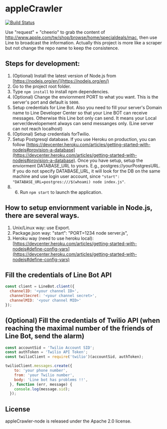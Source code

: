 # appleCrawler

[![Build Status](https://travis-ci.org/grimmer0125/appleCrawler-node.svg?branch=master)](https://travis-ci.org/grimmer0125/appleCrawler-node)

Use "request" + "cheerio" to grab the content of http://www.apple.com/tw/shop/browse/home/specialdeals/mac, then use Line to broadcast the information. Actually this project is more like a scraper but not change the repo name to keep the consistence.

## Steps for development:

1. (Optional) Install the latest version of Node.js from [https://nodejs.org/en/](https://nodejs.org/en/)
2. Go to the project root folder.
3. Type `npm install` to install npm dependencies.
4. (Optional) Change the enviornment PORT to what you want. This is the server's port and default is `5000`.
4. Setup credentials for Line Bot. Also you need to fill your server's Domain name to Line Developer Center so that your Line BOT can receive messages. Otherwise this Line bot only can send. It means your Local server/developement always can send messanges only. (Line server can not reach localhost) 
5. (Optional) Setup credentials forTwilio.
6. Setup Postgresql database. If you use Heroku on production, you can follow [https://devcenter.heroku.com/articles/getting-started-with-nodejs#provision-a-database](https://devcenter.heroku.com/articles/getting-started-with-nodejs#provision-a-database). Once you have setup, setup the enviorment DATABASE_URL to yours. E.g., postgres://yourPostgresURL. If you do not specify DATABASE_URL, it will look for the DB on the same machine and use login user account, since `"start": "DATABASE_URL=postgres:///$(whoami) node index.js"`. 
7. 6. Run `npm start` to launch the application.

## How to setup enviornment variable in Node.js, there are several ways. 
1. Unix/Linux way: use Export.
2. Package.json way: "start": "PORT=1234 node server.js",
3. Heroku way (need to use heroku local): [https://devcenter.heroku.com/articles/getting-started-with-nodejs#define-config-vars](https://devcenter.heroku.com/articles/getting-started-with-nodejs#define-config-vars)

## Fill the credentials of Line Bot API

~~~ javascript
const client = LineBot.client({
  channelID: '<your channel ID>',
  channelSecret: '<your channel secret>',
  channelMID: '<your channel MID>'
});
~~~

## (Optional) Fill the credentials of Twilio API (when reaching the maximal number of the friends of Line Bot, send the alarm)

~~~ javascript
const accountSid = 'Twilio Account SID';
const authToken = 'Twilio API Token';
const twilioClient = require('twilio')(accountSid, authToken);

twilioClient.messages.create({
    to: 'your phone number',
    from: 'your Twilio number',
    body: 'Line bot has problems !!',
  }, function (err, message) {
    console.log(message.sid);
  });
~~~  

##

## License

appleCrawler-node is released under the Apache 2.0 license.
